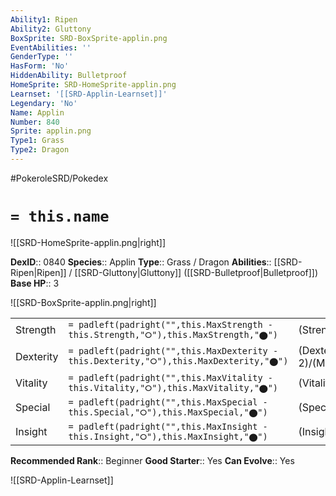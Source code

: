 ```yaml
---
Ability1: Ripen
Ability2: Gluttony
BoxSprite: SRD-BoxSprite-applin.png
EventAbilities: ''
GenderType: ''
HasForm: 'No'
HiddenAbility: Bulletproof
HomeSprite: SRD-HomeSprite-applin.png
Learnset: '[[SRD-Applin-Learnset]]'
Legendary: 'No'
Name: Applin
Number: 840
Sprite: applin.png
Type1: Grass
Type2: Dragon
---
```


#PokeroleSRD/Pokedex

# `= this.name`

![[SRD-HomeSprite-applin.png|right]]

**DexID**:: 0840
**Species**:: Applin
**Type**:: Grass / Dragon
**Abilities**:: [[SRD-Ripen|Ripen]] / [[SRD-Gluttony|Gluttony]] ([[SRD-Bulletproof|Bulletproof]])
**Base HP**:: 3

![[SRD-BoxSprite-applin.png|right]]

|           |                                                                                        |                                          |
| --------- | -------------------------------------------------------------------------------------- | ---------------------------------------- |
| Strength  | `= padleft(padright("",this.MaxStrength - this.Strength,"⭘"),this.MaxStrength,"⬤")`    | (Strength::2)/(MaxStrength::4)   |
| Dexterity | `= padleft(padright("",this.MaxDexterity - this.Dexterity,"⭘"),this.MaxDexterity,"⬤")` | (Dexterity:: 2)/(MaxDexterity::4) |
| Vitality  | `= padleft(padright("",this.MaxVitality - this.Vitality,"⭘"),this.MaxVitality,"⬤")`    | (Vitality::2)/(MaxVitality::4)   |
| Special   | `= padleft(padright("",this.MaxSpecial - this.Special,"⭘"),this.MaxSpecial,"⬤")`       | (Special::2)/(MaxSpecial::4)     |
| Insight   | `= padleft(padright("",this.MaxInsight - this.Insight,"⭘"),this.MaxInsight,"⬤")`       | (Insight::2)/(MaxInsight::4)     |

**Recommended Rank**:: Beginner
**Good Starter**:: Yes
**Can Evolve**:: Yes

![[SRD-Applin-Learnset]]